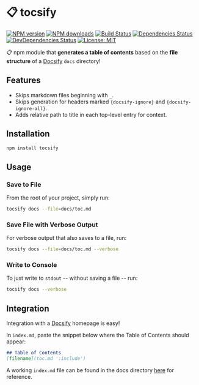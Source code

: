 # 📋 tocsify

[![NPM version](https://img.shields.io/npm/v/tocsify.svg?style=flat)](https://www.npmjs.com/package/tocsify) [![NPM downloads](https://img.shields.io/npm/dm/tocsify.svg?style=flat)](https://npmjs.org/package/tocsify) [![Build Status](https://img.shields.io/travis/droxey/tocsify.svg?style=flat)](https://travis-ci.org/droxey/tocsify) [![Dependencies Status](https://david-dm.org/droxey/tocsify/status.svg?style=flat)](https://david-dm.org/droxey/tocsify) [![DevDependencies Status](https://david-dm.org/flexdidroxeynesh/tocsify/dev-status.svg?style=flat)](https://david-dm.org/droxey/tocsify?type=dev) [![License: MIT](https://img.shields.io/badge/License-MIT-blue.svg?style=flat)](https://opensource.org/licenses/MIT)

📋 npm module that **generates a table of contents** based on the **file structure** of a [Docsify](https://docsify.js.org) `docs` directory!

## Features

* Skips markdown files beginning with `_`.
* Skips generation for headers marked `{docsify-ignore}` and `{docsify-ignore-all}`.
* Adds relative path to title in each top-level entry for context.

## Installation

```bash
npm install tocsify
```

## Usage

### Save to File

From the root of your project, simply run:

```bash
tocsify docs --file=docs/toc.md
```

### Save File with Verbose Output

For verbose output that also saves to a file, run:

```bash
tocsify docs --file=docs/toc.md --verbose
```

### Write to Console

To just write to `stdout` -- without saving a file -- run:

```bash
tocsify docs --verbose
```

## Integration

Integration with a [Docsify](https://docsify.js.org) homepage is easy!

In `index.md`, paste the snippet below where the Table of Contents should appear:

```markdown
## Table of Contents
[filename](toc.md ':include')
```

A working `index.md` file can be found in the docs directory [here](docs/index.md) for reference.
